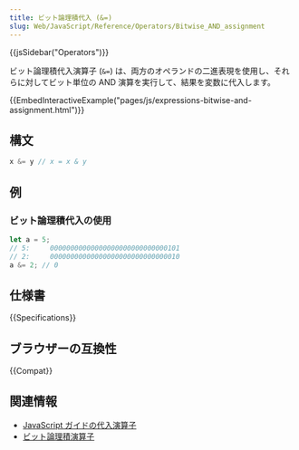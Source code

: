 ```yaml
---
title: ビット論理積代入 (&=)
slug: Web/JavaScript/Reference/Operators/Bitwise_AND_assignment
---
```

{{jsSidebar("Operators")}}

ビット論理積代入演算子 (`&=`) は、両方のオペランドの二進表現を使用し、それらに対してビット単位の AND 演算を実行して、結果を変数に代入します。

{{EmbedInteractiveExample("pages/js/expressions-bitwise-and-assignment.html")}}

## 構文

```js
x &= y // x = x & y
```

## 例

### ビット論理積代入の使用

```js
let a = 5;
// 5:     00000000000000000000000000000101
// 2:     00000000000000000000000000000010
a &= 2; // 0
```

## 仕様書

{{Specifications}}

## ブラウザーの互換性

{{Compat}}

## 関連情報

- [JavaScript ガイドの代入演算子](/ja/docs/Web/JavaScript/Guide/Expressions_and_Operators#代入演算子)
- [ビット論理積演算子](/ja/docs/Web/JavaScript/Reference/Operators/Bitwise_AND)
